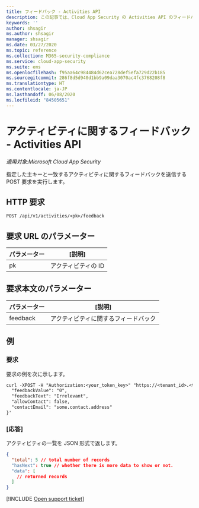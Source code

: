 ```yaml
---
title: フィードバック - Activities API
description: この記事では、Cloud App Security の Activities API のフィードバック要求について説明します。
keywords: ''
author: shsagir
ms.author: shsagir
manager: shsagir
ms.date: 03/27/2020
ms.topic: reference
ms.collection: M365-security-compliance
ms.service: cloud-app-security
ms.suite: ems
ms.openlocfilehash: f95aa64c984484d62cea728def5efa729d22b185
ms.sourcegitcommit: 286f8d5d940d1bb9a09daa3070ac4fc3768208f8
ms.translationtype: HT
ms.contentlocale: ja-JP
ms.lasthandoff: 06/08/2020
ms.locfileid: "84505651"
---
```

# <a name="feedback-on-activity---activities-api"></a>アクティビティに関するフィードバック - Activities API

*適用対象:Microsoft Cloud App Security*

指定した主キーと一致するアクティビティに関するフィードバックを送信する POST 要求を実行します。

## <a name="http-request"></a>HTTP 要求

```rest
POST /api/v1/activities/<pk>/feedback
```

## <a name="request-url-parameters"></a>要求 URL のパラメーター

| パラメーター | [説明] |
| --- | --- |
| pk | アクティビティの ID |

## <a name="request-body-parameters"></a>要求本文のパラメーター

| パラメーター | [説明] |
| --- | --- |
| feedback | アクティビティに関するフィードバック |

## <a name="example"></a>例

### <a name="request"></a>要求

要求の例を次に示します。

```rest
curl -XPOST -H "Authorization:<your_token_key>" "https://<tenant_id>.<tenant_region>.contoso.com/api/v1/activities/<pk>/feedback" -d '{
  "feedbackValue": "0",
  "feedbackText": "Irrelevant",
  "allowContact": false,
  "contactEmail": "some.contact.address"
}'
```

### <a name="response"></a>[応答]

アクティビティの一覧を JSON 形式で返します。

```json
{
  "total": 5 // total number of records
  "hasNext": true // whether there is more data to show or not.
  "data": [
    // returned records
  ]
}
```

[!INCLUDE [Open support ticket](includes/support.md)]

